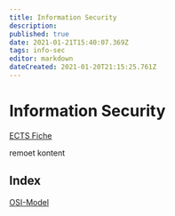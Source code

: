 ```yaml
---
title: Information Security
description: 
published: true
date: 2021-01-21T15:40:07.369Z
tags: info-sec
editor: markdown
dateCreated: 2021-01-20T21:15:25.761Z
---
```


# Information Security

[ECTS Fiche](onderwijsaanbodmechelenantwerpen.thomasmore.be/2020/syllabi/n/YT0868N.htm#activetab=doelstellingen_idp126192)

remoet kontent

## Index

[OSI-Model](/en/Information_Security/OSI-model)